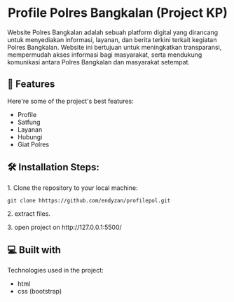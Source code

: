 <h1 align="center" id="title">Profile Polres Bangkalan (Project KP)</h1>


<p id="description">Website Polres Bangkalan adalah sebuah platform digital yang dirancang untuk menyediakan informasi, layanan, dan berita terkini terkait kegiatan Polres Bangkalan. Website ini bertujuan untuk meningkatkan transparansi, mempermudah akses informasi bagi masyarakat, serta mendukung komunikasi antara Polres Bangkalan dan masyarakat setempat.</p>

<h2>🧐 Features</h2>

Here're some of the project's best features:

*   Profile
*   Satfung
*   Layanan
*   Hubungi
*   Giat Polres

<h2>🛠️ Installation Steps:</h2>

<p>1. Clone the repository to your local machine:</p>

```
git clone hhttps://github.com/endyzan/profilepol.git
```

<p>2. extract files.</p>

<p>3. open project on http://127.0.0.1:5500/</p>
  
<h2>💻 Built with</h2>

Technologies used in the project:

*   html
*   css (bootstrap)
